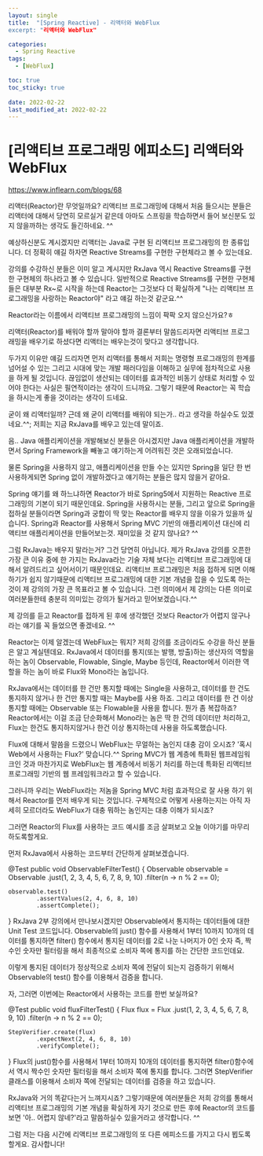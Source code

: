 ```yaml
---
layout: single
title:  "[Spring Reactive] - 리액터와 WebFlux
excerpt: "리액터와 WebFlux"

categories:
  - Spring Reactive
tags:
  - [WebFlux]

toc: true
toc_sticky: true
 
date: 2022-02-22
last_modified_at: 2022-02-22
---
```

# [리액티브 프로그래밍 에피소드] 리액터와 WebFlux

https://www.inflearn.com/blogs/68

리액터(Reactor)란 무엇일까요?
리액티브 프로그래밍에 대해서 처음 들으시는 분들은 리액터에 대해서 당연히 모르실거 같은데 아마도 스프링을 학습하면서 들어 보신분도 있지 않을까하는 생각도 들긴하네요. ^^

예상하신분도 계시겠지만 리액터는 Java로 구현 된 리액티브 프로그래밍의 한 종류입니다. 더 정확히 얘길 하자면 Reactive Streams를 구현한 구현체라고 볼 수 있는데요.

강의를 수강하신 분들은 이미 알고 계시지만 RxJava 역시 Reactive Streams를 구현한 구현체의 하나라고 볼 수 있습니다. 일반적으로 Reactive Streams를 구현한 구현체들은 대부분 Rx~로 시작을 하는데 Reactor는 그것보다 더 확실하게 "나는 리액티브 프로그래밍을 사랑하는 Reactor야" 라고 얘길 하는것 같군요.^^

Reactor라는 이름에서 리액티브 프로그래밍의 느낌이 팍팍 오지 않으신가요?ㅎ


리액터(Reactor)를 배워야 할까 말아야 할까
결론부터 말씀드리자면 리액티브 프로그래밍을 배우기로 하셨다면 리액터는 배우는것이 맞다고 생각합니다. 

두가지 이유만 얘길 드리자면 먼저 리액터를 통해서 저희는 명령형 프로그래밍의 한계를 넘어설 수 있는 그리고 시대에 맞는 개발 패러다임을 이해하고 실무에 점차적으로 사용을 하게 될 것입니다. 끊임없이 생산되는 데이터를 효과적인 비동기 상태로 처리할 수 있어야 한다는 사실은 필연적이라는 생각이 드니까요. 그렇기 때문에 Reactor는 꼭 학습을 하시는게 좋을 것이라는 생각이 드네요.


굳이 왜 리액터일까?
근데 왜 굳이 리액터를 배워야 되는가.. 라고 생각을 하실수도 있겠네요.^^; 저희는 지금 RxJava를 배우고 있는데 말이죠. 

음.. Java 애플리케이션을 개발해보신 분들은 아시겠지만 Java 애플리케이션을 개발하면서 Spring Framework을 빼놓고 얘기하는게 어려워진 것은 오래되었습니다.

물론 Spring을 사용하지 않고, 애플리케이션을 만들 수는 있지만 Spring을 일단 한 번 사용하게되면 Spring 없이 개발하겠다고 얘기하는 분들은 많지 않을거 같아요.

Spring 얘기를 왜 하느냐하면 Reactor가 바로 Spring5에서 지원하는 Reactive 프로그래밍의 기본이 되기 때문인데요. Spring을 사용하시는 분들, 그리고 앞으로 Spring을 접하실 분들이라면 Spring과 궁합이 딱 맞는 Reactor를 배우지 않을 이유가 있을까 싶습니다. Spring과 Reactor를 사용해서 Spring MVC 기반의 애플리케이션 대신에 리액티브 애플리케이션을 만들어보는것. 재미있을 것 같지 않나요? ^^


그럼 RxJava는 배우지 말라는거?
그건 당연히 아닙니다. 제가 RxJava 강의를 오픈한 가장 큰 이유 중에 한 가지는 RxJava라는 기술 자체 보다는 리액티브 프로그래밍에 대해서 알려드리고 싶어서이기 때문인데요. 리액티브 프로그래밍은 처음 접하게 되면 이해하기가 쉽지 않기때문에 리액티브 프로그래밍에 대한 기본 개념을 잡을 수 있도록 하는것이 제 강의의 가장 큰 목표라고 볼 수 있습니다. 그런 의미에서 제 강의는 다른 의미로 여러분들한테 충분히 의미있는 강의가 될거라고 믿어보겠습니다.^^

제 강의를 듣고 Reactor를 접하게 된 후에 생각했던 것보다 Reactor가 어렵지 않구나라는 얘기를 꼭 들었으면 좋겠네요. ^^


Reactor는 이제 알겠는데 WebFlux는 뭐지?
저희 강의를 조금이라도 수강을 하신 분들은 알고 계실텐데요. RxJava에서 데이터를 통지(또는 발행, 방출)하는 생산자의 역할을 하는 놈이 Observable, Flowable, Single, Maybe 등인데, Reactor에서 이러한 역할을 하는 놈이 바로 Flux와 Mono라는 놈입니다.

RxJava에서는 데이터를 한 건만 통지할 때에는 Single을 사용하고, 데이터를 한 건도 통지하지 않거나 한 건만 통지할 때는 Maybe를 사용 하죠. 그리고 데이터를 한 건 이상 통지할 때에는 Observable 또는 Flowable을 사용을 합니다. 뭔가 좀 복잡하죠? Reactor에서는 이걸 조금 단순화해서 Mono라는 놈은 딱 한 건의 데이터만 처리하고, Flux는 한건도 통지하지않거나 한건 이상 통지하는데 사용을 하도록했습니다.

Flux에 대해서 말씀을 드렸으니 WebFlux는 무얼하는 놈인지 대충 감이 오시죠?
'혹시 Web에서 사용하는 Flux?' 맞습니다.^^ Spring MVC가 웹 계층에 특화된 웹프레임워크인 것과 마찬가지로 WebFlux는 웹 계층에서 비동기 처리를 하는데 특화된 리액티브 프로그래밍 기반의 웹 프레임워크라고 할 수 있습니다. 

그러니까 우리는 WebFlux라는 저놈을 Spring MVC 처럼 효과적으로 잘 사용 하기 위해서 Reactor를 먼저 배우게 되는 것입니다. 구체적으로 어떻게 사용하는지는 아직 자세히 모르더라도 WebFlux가 대충 뭐하는 놈인지는 대충 이해가 되시죠?

그러면 Reactor의 Flux를 사용하는 코드 예시를 조금 살펴보고 오늘 이야기를 마무리 하도록할게요. 

먼저 RxJava에서 사용하는 코드부터 간단하게 살펴보겠습니다.

@Test
public void ObservableFilterTest() {
    Observable<Integer> observable = Observable
            .just(1, 2, 3, 4, 5, 6, 7, 8, 9, 10)
            .filter(n -> n % 2 == 0);

    observable.test()
            .assertValues(2, 4, 6, 8, 10)
            .assertComplete();
}
RxJava 2부 강의에서 만나보시겠지만 Observable에서 통지하는 데이터들에 대한 Unit Test 코드입니다. Observable의 just() 함수를 사용해서 1부터 10까지 10개의 데이터를 통지하면 filter() 함수에서 통지된 데이터를 2로 나눈 나머지가 0인 숫자 즉, 짝수인 숫자만 필터링을 해서 최종적으로 소비자 쪽에 통지를 하는 간단한 코드인데요.

이렇게 통지된 데이터가 정상적으로 소비자 쪽에 전달이 되는지 검증하기 위해서 Observable의 test() 함수를 이용해서 검증을 합니다.


자, 그러면 이번에는 Reactor에서 사용하는 코드를 한번 보실까요?

@Test
public void fluxFilterTest() {
    Flux<Integer> flux = Flux
            .just(1, 2, 3, 4, 5, 6, 7, 8, 9, 10)
            .filter(n -> n % 2 == 0);

    StepVerifier.create(flux)
            .expectNext(2, 4, 6, 8, 10)
            .verifyComplete();
}
Flux의 just()함수를 사용해서 1부터 10까지 10개의 데이터를 통지하면 filter()함수에서 역시 짝수인 숫자만 필터링을 해서 소비자 쪽에 통지를 합니다. 그러면 StepVerifier 클래스를 이용해서 소비자 쪽에 전달되는 데이터를 검증을 하고 있습니다.


RxJava와 거의 똑같다는거 느껴지시죠? 그렇기때문에 여러분들은 저희 강의를 통해서 리액티브 프로그래밍의 기본 개념을 확실하게 자기 것으로 만든 후에 Reactor의 코드를 보면 '아.. 어렵지 않네?'라고 말씀하실수 있을거라고 생각합니다. ^^


그럼 저는 다음 시간에 리액티브 프로그래밍의 또 다른 에피소드를 가지고 다시 뵙도록 할게요. 감사합니다!